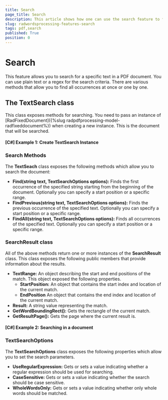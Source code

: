```yaml
---
title: Search
page_title: Search
description: This article shows how one can use the search feature to find text in a PDF Document.
slug: radwordsprocessing-features-search
tags: pdf,search
published: True
position: 0
---
```


# Search

This feature allows you to search for a specific text in a PDF document. You can use plain text or a regex for the search criteria. There are various methods that allow you to find all occurrences at once or one by one.

## The TextSearch class

This class exposes methods for searching. You need to pass an instance of [RadFixedDocument]({%slug radpdfprocessing-model-radfixeddocument%}) when creating a new instance. This is the document that will be searched. 


#### __[C#] Example 1:  Create TextSearch Instance__

<snippet id='snippet-74'/>

### Search Methods

The **TextSeach** class exposes the following methods which allow you to search the document:

* **Find(string text, TextSearchOptions options):** Finds the first occurrence of the specified string starting from the beginning of the document. Optionally you can specify a start position or a specific range.
* **FindPrevious(string text, TextSearchOptions options):** Finds the previous occurrence of the specified text. Optionally you can specify a start position or a specific range.
* **FindAll(string text, TextSearchOptions options):** Finds all occurrences of the specified text. Optionally you can specify a start position or a specific range.

### SearchResult class

All of the above methods return one or more instances of the **SearchResult** class. This class exposes the following public members that provide information about the results.

* **TextRange:** An object describing the start and end positions of the match. This object exposed the following properties.
    * **StartPosition:** An object that contains the start index and location of the current match. 
    * **EndPosition** An object that contains the end index and location of the current match. 
* **Result:** A string value representing the match.
* **GetWordBoundingRect():** Gets the rectangle of the current match.
* **GetResultPage():** Gets the page where the current result is.

#### __[C#] Example 2:  Searching in a document__

<snippet id='snippet-75'/>

### TextSearchOptions

The **TextSearchOptions** class exposes the following properties which allow you to set the search parameters. 

* **UseRegularExpression:**  Gets or sets a value indicating whether a regular expression should be used for searching.
* **CaseSensitive:** Gets or sets a value indicating whether the search should be case sensitive.
* **WholeWordsOnly:** Gets or sets a value indicating whether only whole words should be matched.




